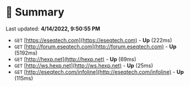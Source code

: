 # 📖 Summary
Last updated: **4/14/2022, 9:50:55 PM**

- `GET` [https://eseqtech.com](https://eseqtech.com) - **Up** (222ms)
- `GET` [http://forum.eseqtech.com](http://forum.eseqtech.com) - **Up** (5192ms)
- `GET` [http://hexp.net](http://hexp.net) - **Up** (69ms)
- `GET` [http://ws.hexp.net](http://ws.hexp.net) - **Up** (25ms)
- `GET` [http://eseqtech.com/infoline](http://eseqtech.com/infoline) - **Up** (115ms)
